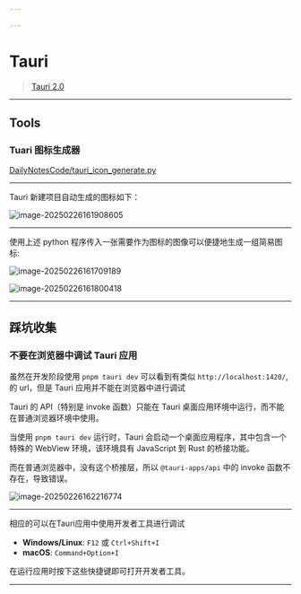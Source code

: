 ```yaml
---

---
```


# Tauri

> [Tauri 2.0](https://v2.tauri.app/)

---

## Tools

### Tuari 图标生成器

[DailyNotesCode/tauri_icon_generate.py](https://github.com/233Official/DailyNotesCode/blob/main/Python/use_case/picture/to_ico/tauri_icon_generate.py)

---

Tauri 新建项目自动生成的图标如下：

![image-20250226161908605](http://cdn.ayusummer233.top/DailyNotes/202502261619671.png)

---

使用上述 python 程序传入一张需要作为图标的图像可以便捷地生成一组简易图标:

![image-20250226161709189](http://cdn.ayusummer233.top/DailyNotes/202502261617433.png)

![image-20250226161800418](http://cdn.ayusummer233.top/DailyNotes/202502261618468.png)

---

## 踩坑收集

### 不要在浏览器中调试 Tauri 应用

虽然在开发阶段使用 `pnpm tauri dev` 可以看到有类似 `http://localhost:1420/`, 的 url，但是 Tauri 应用并不能在浏览器中进行调试

Tauri 的 API（特别是 invoke 函数）只能在 Tauri 桌面应用环境中运行，而不能在普通浏览器环境中使用。

当使用 `pnpm tauri dev` 运行时，Tauri 会启动一个桌面应用程序，其中包含一个特殊的 WebView 环境，该环境具有 JavaScript 到 Rust 的桥接功能。

而在普通浏览器中，没有这个桥接层，所以 `@tauri-apps/api` 中的 invoke 函数不存在，导致错误。

![image-20250226162216774](http://cdn.ayusummer233.top/DailyNotes/202502261622901.png)

---

相应的可以在Tauri应用中使用开发者工具进行调试

- **Windows/Linux**: `F12` 或 `Ctrl+Shift+I`
- **macOS**: `Command+Option+I`

在运行应用时按下这些快捷键即可打开开发者工具。

---

